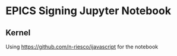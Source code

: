 # EPICS Signing Jupyter Notebook

## Kernel

Using https://github.com/n-riesco/ijavascript for the notebook